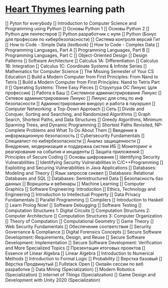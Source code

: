 # [Heart Thymes](https://twitch.tv/heartthymes) learning path
[] Pyton for everybody
[] Introduction to Computer Science and Programming using Python
[] Основы Python 1
[] Основы Python 2
[] Python для пентестеров
[] Python разработчик с нуля
[] Python (Бонус для профессии по кибербезопасности)
[] Система контроля версий Гит
[] How to Code - Simple Data (textbook)
[] How to Code - Complex Data
[] Programming Languages, Part A
[] Programming Languages, Part B
[] Programming Languages, Part C
[] Object-Oriented Design
[] Design Patterns
[] Software Architecture
[] Calculus 1A: Differentiation
[] Calculus 1B: Integration
[] Calculus 1C: Coordinate Systems & Infinite Series
[] Mathematics for Computer Science
[] The Missing Semester of Your CS Education
[] Build a Modern Computer from First Principles: From Nand to Tetris
[] Build a Modern Computer from First Principles: Nand to Tetris Part II
[] Operating Systems: Three Easy Pieces
[] Структура ОС Линукс (для профессии)
[] Работа в Баш
[] Системное администрирование Линукс
[] Сетевое администрирование Линукс
[] Линукс для спец по инф безопасности
[] Администрирование виндоус и работа в пауэршел
[] Computer Networking: a Top-Down Approach
[] Сеть
[] Divide and Conquer, Sorting and Searching, and Randomized Algorithms
[] Graph Search, Shortest Paths, and Data Structures
[] Greedy Algorithms, Minimum Spanning Trees, and Dynamic Programming
[] Shortest Paths Revisited, NP-Complete Problems and What To Do About Them
[] Введение в информационную безопасность
[] Cybersecurity Fundamentals
[] Специалист по кибербезопасности
[] Анализ защищенности
[] Внедрение, модернизация и поддержка систем ИБ
[] Мониторинг и реагирование на события и инциденты
[] Защита приложений
[] Principles of Secure Coding
[] Основы шифрования
[] Identifying Security Vulnerabilities
[] Identifying Security Vulnerabilities in C/C++Programming
[] Exploiting and Securing Vulnerabilities in Java Applications
[] Databases: Modeling and Theory
[] Язык запросов сиквел
[] Databases: Relational Databases and SQL
[] Databases: Semistructured Data
[] Безопасность баз данных
[] Воркшопы и вебинары
[] Machine Learning
[] Computer Graphics
[] Software Engineering: Introduction
[] Ethics, Technology and Engineering
[] Introduction to Intellectual Property
[] Data Privacy Fundamentals
[] Parallel Programming
[] Compilers
[] Introduction to Haskell
[] Learn Prolog Now!
[] Software Debugging
[] Software Testing
[] Computation Structures 1: Digital Circuits
[] Computation Structures 2: Computer Architecture
[] Computation Structures 3: Computer Organization
[] Theory of Computation
[] Computational Geometry
[] Game Theory
[] Web Security Fundamentals
[] Обеспечение соответствия
[] Security Governance & Compliance
[] Digital Forensics Concepts
[] Secure Software Development: Requirements, Design, and Reuse
[] Secure Software Development: Implementation
[] Secure Software Development: Verification and More Specialized Topics
[] Презентация итоговых проектов
[] Essence of Linear Algebra
[] Linear Algebra
[] Introduction to Numerical Methods
[] Introduction to Formal Logic
[] Probability
[] Верстка базовый
[] Верстка Продвинутый
[] Fullstack Open
[] Онлайн сессии по веб разработке
[] Data Mining (Specialization)
[] Modern Robotics (Specialization)
[] Internet of Things (Specialization)
[] Game Design and Development with Unity 2020 (Specialization)

